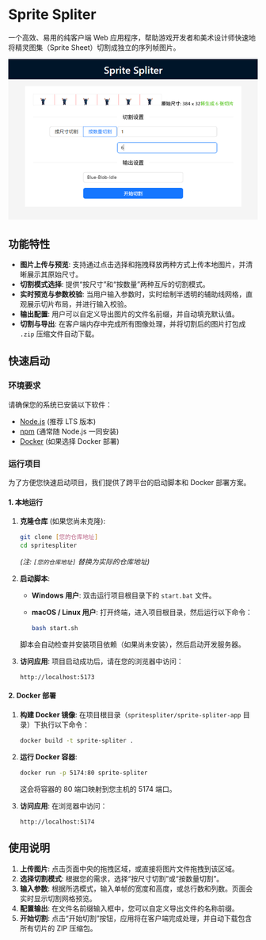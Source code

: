 # Sprite Spliter

一个高效、易用的纯客户端 Web 应用程序，帮助游戏开发者和美术设计师快速地将精灵图集（Sprite Sheet）切割成独立的序列帧图片。

![](./images/Snipaste_2025-06-25_18-33-34.png)

## 功能特性

*   **图片上传与预览**: 支持通过点击选择和拖拽释放两种方式上传本地图片，并清晰展示其原始尺寸。
*   **切割模式选择**: 提供“按尺寸”和“按数量”两种互斥的切割模式。
*   **实时预览与参数校验**: 当用户输入参数时，实时绘制半透明的辅助线网格，直观展示切片布局，并进行输入校验。
*   **输出配置**: 用户可以自定义导出图片的文件名前缀，并自动填充默认值。
*   **切割与导出**: 在客户端内存中完成所有图像处理，并将切割后的图片打包成 `.zip` 压缩文件自动下载。

## 快速启动

### 环境要求

请确保您的系统已安装以下软件：

*   [Node.js](https://nodejs.org/) (推荐 LTS 版本)
*   [npm](https://www.npmjs.com/) (通常随 Node.js 一同安装)
*   [Docker](https://www.docker.com/get-started) (如果选择 Docker 部署)

### 运行项目

为了方便您快速启动项目，我们提供了跨平台的启动脚本和 Docker 部署方案。

#### 1. 本地运行

1.  **克隆仓库** (如果您尚未克隆):
    ```bash
    git clone [您的仓库地址]
    cd spritespliter
    ```
    *(注: `[您的仓库地址]` 替换为实际的仓库地址)*

2.  **启动脚本**:

    *   **Windows 用户**:
        双击运行项目根目录下的 `start.bat` 文件。

    *   **macOS / Linux 用户**:
        打开终端，进入项目根目录，然后运行以下命令：
        ```bash
        bash start.sh
        ```

    脚本会自动检查并安装项目依赖（如果尚未安装），然后启动开发服务器。

3.  **访问应用**:
    项目启动成功后，请在您的浏览器中访问：
    ```
    http://localhost:5173
    ```

#### 2. Docker 部署

1.  **构建 Docker 镜像**:
    在项目根目录（`spritespliter/sprite-spliter-app` 目录）下执行以下命令：
    ```bash
    docker build -t sprite-spliter .
    ```

2.  **运行 Docker 容器**:
    ```bash
    docker run -p 5174:80 sprite-spliter
    ```
    这会将容器的 80 端口映射到您主机的 5174 端口。

3.  **访问应用**:
    在浏览器中访问：
    ```
    http://localhost:5174
    ```

## 使用说明

1.  **上传图片**: 点击页面中央的拖拽区域，或直接将图片文件拖拽到该区域。
2.  **选择切割模式**: 根据您的需求，选择“按尺寸切割”或“按数量切割”。
3.  **输入参数**: 根据所选模式，输入单帧的宽度和高度，或总行数和列数。页面会实时显示切割网格预览。
4.  **配置输出**: 在文件名前缀输入框中，您可以自定义导出文件的名称前缀。
5.  **开始切割**: 点击“开始切割”按钮，应用将在客户端完成处理，并自动下载包含所有切片的 ZIP 压缩包。
